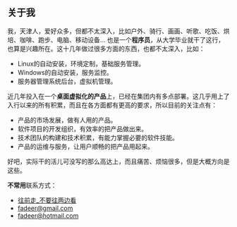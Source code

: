 关于我
----

我，天津人，爱好众多，但都不太深入，比如户外、骑行、画画、听歌、吃饭、烘培、咖啡、跑步、电脑、移动设备... 也是一个**程序员**，从大学毕业就干了这行，也算是兴趣所在。这十几年做过很多方面的东西，也都不太深入，比如：

* Linux的自动安装，环境定制，基础服务管理。
* Windows的自动安装，服务监控。
* 服务器管理系统后台，虚拟机管理。

近几年投入在一个**桌面虚拟化的产品**上，已经在集团内有多点部署。这几乎用上了入行以来的所有积累，而且在各方面都有更高的要求，所以目前的关注点有：

* 产品的市场发展，做有人用的产品。
* 软件项目的开发组织，有效率的把产品做出来。
* 技术团队的构建和技术积累，有能力掌握必要的软件技能。
* 产品的运维与服务，让用户顺畅的把产品用起来。

好吧，实际干的活儿可没写的那么高达上，而且痛苦、烦恼很多，但是大概方向是这些。

**不常用**联系方式：

* [<i class="fa fa-weibo"></i> 往前走_不要往两边看](http://weibo.com/fadeer)
* [<i class="fa fa-send"></i> fadeer@gmail.com](mailto:fadeer@gmail.com)
* [<i class="fa fa-send"></i> fadeer@hotmail.com](mailto:fadeer@hotmail.com)
